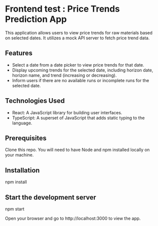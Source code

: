 # Frontend test : Price Trends Prediction App

This application allows users to view price trends for raw materials based on selected dates.
It utilizes a mock API server to fetch price trend data.

## Features

- Select a date from a date picker to view price trends for that date.
- Display upcoming trends for the selected date, including horizon date, horizon name, and trend (increasing or decreasing).
- Inform users if there are no available runs or incomplete runs for the selected date.

## Technologies Used

- React: A JavaScript library for building user interfaces.
- TypeScript: A superset of JavaScript that adds static typing to the language.

## Prerequisites
Clone this repo. You will need to have Node and npm installed locally on your machine.

## Installation
npm install

## Start the development server
npm start

Open your browser and go to http://localhost:3000 to view the app.
